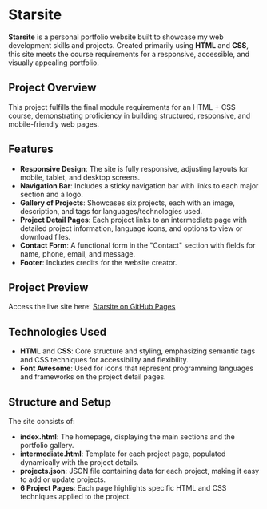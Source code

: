 # Starsite

**Starsite** is a personal portfolio website built to showcase my web development skills and projects. Created primarily using **HTML** and **CSS**, this site meets the course requirements for a responsive, accessible, and visually appealing portfolio.

## Project Overview

This project fulfills the final module requirements for an HTML + CSS course, demonstrating proficiency in building structured, responsive, and mobile-friendly web pages.

## Features

- **Responsive Design**: The site is fully responsive, adjusting layouts for mobile, tablet, and desktop screens.
- **Navigation Bar**: Includes a sticky navigation bar with links to each major section and a logo.
- **Gallery of Projects**: Showcases six projects, each with an image, description, and tags for languages/technologies used.
- **Project Detail Pages**: Each project links to an intermediate page with detailed project information, language icons, and options to view or download files.
- **Contact Form**: A functional form in the "Contact" section with fields for name, phone, email, and message.
- **Footer**: Includes credits for the website creator.

## Project Preview

Access the live site here: [Starsite on GitHub Pages](https://star69995.github.io/star-site/)

## Technologies Used

- **HTML** and **CSS**: Core structure and styling, emphasizing semantic tags and CSS techniques for accessibility and flexibility.
- **Font Awesome**: Used for icons that represent programming languages and frameworks on the project detail pages.

## Structure and Setup

The site consists of:
- **index.html**: The homepage, displaying the main sections and the portfolio gallery.
- **intermediate.html**: Template for each project page, populated dynamically with the project details.
- **projects.json**: JSON file containing data for each project, making it easy to add or update projects.
- **6 Project Pages**: Each page highlights specific HTML and CSS techniques applied to the project.


